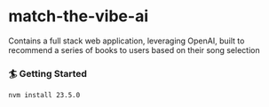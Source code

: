 # match-the-vibe-ai
Contains a full stack web application, leveraging OpenAI, built to recommend a series of books to users based on their song selection

### 🏄 Getting Started
```
nvm install 23.5.0
```
